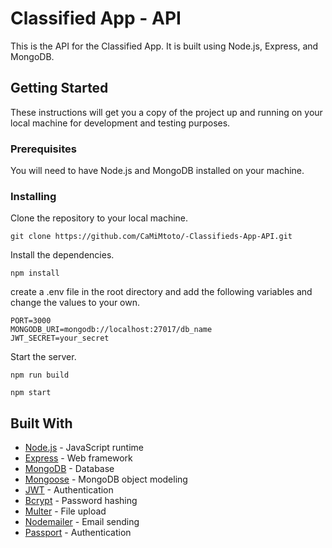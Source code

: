 # Classified App - API

This is the API for the Classified App. It is built using Node.js, Express, and MongoDB.

## Getting Started

These instructions will get you a copy of the project up and running on your local machine for development and testing
purposes.

### Prerequisites

You will need to have Node.js and MongoDB installed on your machine.

### Installing

Clone the repository to your local machine.

```
git clone https://github.com/CaMiMtoto/-Classifieds-App-API.git
```

Install the dependencies.

```
npm install
```

create a .env file in the root directory and add the following variables and change the values to your own.

```
PORT=3000
MONGODB_URI=mongodb://localhost:27017/db_name
JWT_SECRET=your_secret
```

Start the server.

```
npm run build
```
```
npm start
```

## Built With

* [Node.js](https://nodejs.org/en/) - JavaScript runtime
* [Express](https://expressjs.com/) - Web framework
* [MongoDB](https://www.mongodb.com/) - Database
* [Mongoose](http://mongoosejs.com/) - MongoDB object modeling
* [JWT](https://jwt.io/) - Authentication
* [Bcrypt](https://www.npmjs.com/package/bcrypt) - Password hashing
* [Multer](https://www.npmjs.com/package/multer) - File upload
* [Nodemailer](https://nodemailer.com/about/) - Email sending
* [Passport](http://www.passportjs.org/) - Authentication


